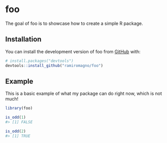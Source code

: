
<!-- README.md is generated from README.Rmd. Please edit that file -->

# foo

<!-- badges: start -->
<!-- badges: end -->

The goal of foo is to showcase how to create a simple R package.

## Installation

You can install the development version of foo from
[GitHub](https://github.com/) with:

``` r
# install.packages("devtools")
devtools::install_github("ramiromagno/foo")
```

## Example

This is a basic example of what my package can do right now, which is
not much!

``` r
library(foo)

is_odd(1)
#> [1] FALSE

is_odd(2)
#> [1] TRUE
```
